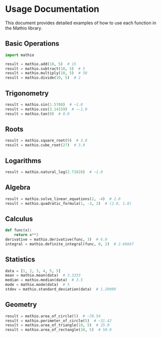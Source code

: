 # Usage Documentation

This document provides detailed examples of how to use each function in the Mathio library.

## Basic Operations

```python
import mathio

result = mathio.add(10, 5)  # 15
result = mathio.subtract(10, 5)  # 5
result = mathio.multiply(10, 5)  # 50
result = mathio.divide(10, 5)  # 2
```

## Trigonometry

```python
result = mathio.sin(1.5708)  # ~1.0
result = mathio.cos(3.14159)  # ~-1.0
result = mathio.tan(0)  # 0.0
```

## Roots

```python
result = mathio.square_root(9)  # 3.0
result = mathio.cube_root(27)  # 3.0
```

## Logarithms

```python
result = mathio.natural_log(2.71828)  # ~1.0
```

## Algebra

```python
result = mathio.solve_linear_equations(2, -4)  # 2.0
result = mathio.quadratic_formula(1, -3, 2)  # (2.0, 1.0)
```

## Calculus

```python
def func(x):
    return x**2
derivative = mathio.derivative(func, 3)  # 6.0
integral = mathio.definite_integral(func, 0, 2)  # 2.66667
```

## Statistics

```python
data = [1, 2, 3, 4, 5, 5]
mean = mathio.mean(data)  # 3.3333
median = mathio.median(data)  # 3.5
mode = mathio.mode(data)  # 5
stdev = mathio.standard_deviation(data)  # 1.29099
```

## Geometry

```python
result = mathio.area_of_circle(5)  # ~78.54
result = mathio.perimeter_of_circle(5)  # ~31.42
result = mathio.area_of_triangle(10, 5)  # 25.0
result = mathio.area_of_rectangle(10, 5)  # 50.0
```
